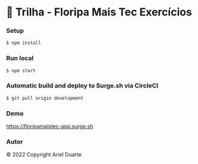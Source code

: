 # 🚀 Trilha - Floripa Mais Tec Exercícios

### Setup

```bash
$ npm install
```

### Run local

```bash
$ npm start
```

### Automatic build and deploy to Surge.sh via CircleCI

```bash
$ git pull origin development
```

### Demo

https://floripamaistec-app.surge.sh

### Autor

© 2022 Copyright Ariel Duarte

